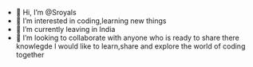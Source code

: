 - 👋 Hi, I’m @Sroyals
- 👀 I’m interested in coding,learning new things
- 🌱 I’m currently leaving in India
- 💞️ I’m looking to collaborate with anyone who is ready to share there knowlegde
I would like to learn,share and explore the world of coding together
<!---
Sroyals/Sroyals is a ✨ special ✨ repository because its `README.md` (this file) appears on your GitHub profile.
You can click the Preview link to take a look at your changes.
--->
